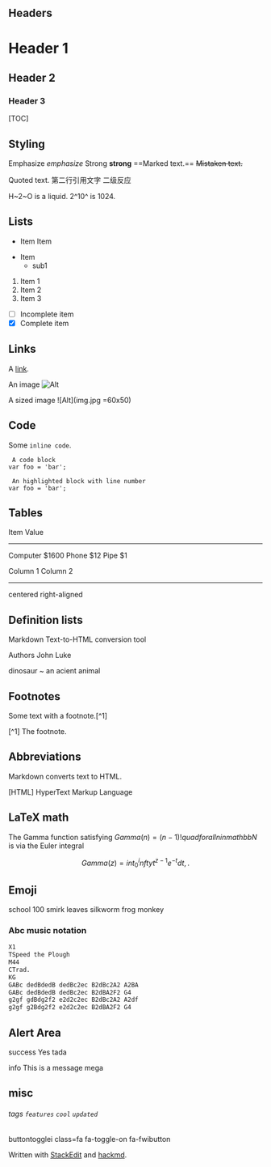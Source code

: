 Headers
----

# Header 1

## Header 2

### Header 3

[TOC]

Styling
---------------------------

Emphasize  _emphasize_  Strong  __strong__  ==Marked text.==  ~~Mistaken text.~~  

 Quoted text.
 第二行引用文字
  二级反应
 
H~2~O is a liquid.  2^10^ is 1024.

Lists
----

- Item
 Item
+ Item
	+ sub1

1. Item 1
2. Item 2
3. Item 3

- [ ] Incomplete item
- [x] Complete item

Links
---------------------------

A [link](httpexample.com).

An image ![Alt](img.jpg)

A sized image ![Alt](img.jpg =60x50)

Code
---------------------------

Some `inline code`.

```
 A code block
var foo = 'bar';
```

```javascript=101
 An highlighted block with line number
var foo = 'bar';
```

Tables
---------------------------

Item  Value
--------  -----
Computer  $1600
Phone  $12
Pipe  $1 

 Column 1  Column 2 
-------- -------------
 centered  right-aligned  

Definition lists
---------------------------

Markdown
  Text-to-HTML conversion tool

Authors
  John
  Luke 

dinosaur
  ~ an acient animal
  
Footnotes
---------------------------

Some text with a footnote.[^1]

[^1] The footnote.

Abbreviations
---------------------------

Markdown converts text to HTML.

[HTML] HyperText Markup Language

LaTeX math
---------------------------

The Gamma function satisfying $Gamma(n) = (n-1)!quadforall
ninmathbb N$ is via the Euler integral

$$
Gamma(z) = int_0^infty t^{z-1}e^{-t}dt,.
$$

Emoji
----
school 100 smirk leaves silkworm frog monkey 

### Abc music notation
```abc
X1
TSpeed the Plough
M44
CTrad.
KG
GABc dedBdedB dedBc2ec B2dBc2A2 A2BA
GABc dedBdedB dedBc2ec B2dBA2F2 G4
g2gf gdBdg2f2 e2d2c2ec B2dBc2A2 A2df
g2gf g2Bdg2f2 e2d2c2ec B2dBA2F2 G4
```

Alert Area
---
success
Yes tada


info
This is a message mega


misc
----

###### tags `features` `cool` `updated`

 buttontogglei class=fa fa-toggle-on fa-fwibutton 

 
 Written with [StackEdit](httpsstackedit.io) and [hackmd](httpshackmd.io).

